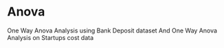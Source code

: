 # Anova
One Way Anova Analysis using Bank Deposit dataset
And
One Way Anova Analysis on Startups cost data
